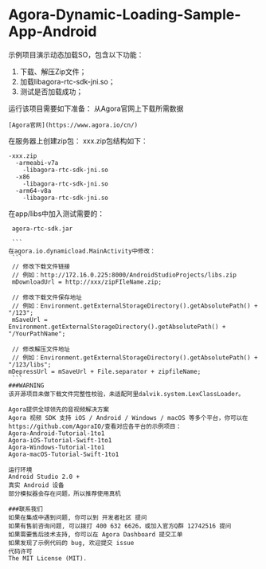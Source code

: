 # Agora-Dynamic-Loading-Sample-App-Android
示例项目演示动态加载SO，包含以下功能：
1. 下载、解压Zip文件；
2. 加载libagora-rtc-sdk-jni.so；
3. 测试是否加载成功；

运行该项目需要如下准备：
从Agora官网上下载所需数据
  ```
  [Agora官网](https://www.agora.io/cn/)
  ```
在服务器上创建zip包：
xxx.zip包结构如下：
  ```
  -xxx.zip
    -armeabi-v7a
      -libagora-rtc-sdk-jni.so
    -x86
      -libagora-rtc-sdk-jni.so
    -arm64-v8a
      -libagora-rtc-sdk-jni.so
  ```
在app/libs中加入测试需要的：
  ```
  agora-rtc-sdk.jar
  
  ```
在agora.io.dynamicload.MainActivity中修改：
  ```
  // 修改下载文件链接
  // 例如：http://172.16.0.225:8000/AndroidStudioProjects/libs.zip
  mDownloadUrl = http://xxx/zipFIleName.zip;
  
  // 修改下载文件保存地址
  // 例如：Environment.getExternalStorageDirectory().getAbsolutePath() + "/123";
  mSaveUrl = Environment.getExternalStorageDirectory().getAbsolutePath() + "/YourPathName";
  
  // 修改解压文件地址 
  // 例如：Environment.getExternalStorageDirectory().getAbsolutePath() + "/123/libs";
  mDepressUrl = mSaveUrl + File.separator + zipfileName;
  ```
###WARNING
该开源项目未做下载文件完整性校验，未适配阿里dalvik.system.LexClassLoader。

Agora提供全球领先的音视频解决方案
Agora 视频 SDK 支持 iOS / Android / Windows / macOS 等多个平台，你可以在https://github.com/AgoraIO/查看对应各平台的示例项目：
Agora-Android-Tutorial-1to1
Agora-iOS-Tutorial-Swift-1to1
Agora-Windows-Tutorial-1to1
Agora-macOS-Tutorial-Swift-1to1

运行环境
Android Studio 2.0 +
真实 Android 设备
部分模拟器会存在问题，所以推荐使用真机

###联系我们
如果在集成中遇到问题, 你可以到 开发者社区 提问
如果有售前咨询问题, 可以拨打 400 632 6626，或加入官方Q群 12742516 提问
如果需要售后技术支持, 你可以在 Agora Dashboard 提交工单
如果发现了示例代码的 bug, 欢迎提交 issue
代码许可
The MIT License (MIT).
